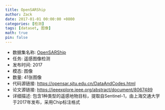 ```yaml
---
title: OpenSARShip
author: Zack
date: 2017-01-01 00:00:00 +0800
categories: [检测]
tags: [dataset, 图像]
math: true
pin: false
---
```

- 数据集名称: [OpenSARShip](https://opensar.sjtu.edu.cn/DataAndCodes.html)
- 任务: 遥感图像检测
- 发布时间: 2017
- 模态: 图像
- 数量: 41张图像
- 代码源链接: https://opensar.sjtu.edu.cn/DataAndCodes.html
- 论文源链接: https://ieeexplore.ieee.org/abstract/document/8067489
- 详细描述: 包含1种类型的遥感地物目标，提取自Sentinel-1，由上海交通大学于2017年发布，采用Chip标注格式
